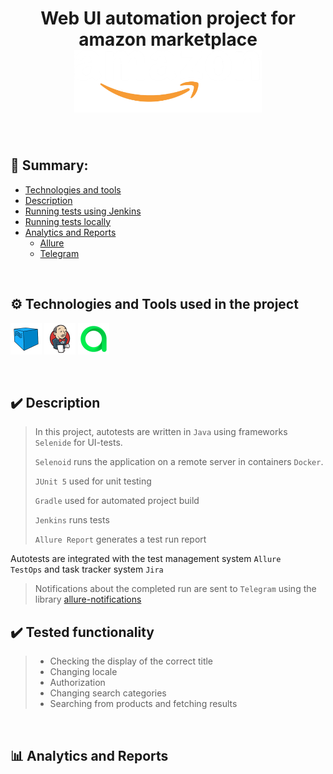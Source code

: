 <h1 align="center">Web UI automation project for amazon marketplace <a href="https://www.amazon.com" target="_blank"><img src="https://github.com/Fatalwgx/README/blob/master/icons/amazon_icon.png" width="300" height="100" alt="Logo"/></a></h1>

&#8287;&#8287;&#8287;&#8287;&#8287;
## :open_book: Summary:
- [Technologies and tools](#gear-Technologies-and-Tools-used-in-the-project)
- [Description](#heavy_check_mark-Description)
- [Running tests using Jenkins](#-Running-tests-using-Jenkins)
- [Running tests locally](#computer-Running-tests-locally)
- [Analytics and Reports](#bar_chart-Analytics-and-Reports)
  - [Allure](#-allure)
  - [Telegram](#-telegram)

&#8287;&#8287;&#8287;&#8287;&#8287;
## :gear: Technologies and Tools used in the project

<p align="left">
 <img src="https://github.com/Fatalwgx/README/blob/master/icons/selenoid.svg" title="selenoid" width="50" height="50"  alt="selenoid"/>
 <img src="https://github.com/Fatalwgx/README/blob/master/icons/jenkins.svg" title="Jenkins" width="50" height="50"  alt="jenkins"/>
 <img src="https://github.com/Fatalwgx/README/blob/master/icons/allure.svg" title="Allure" width="50" height="50"  alt="allure"/>
</p>

&#8287;&#8287;&#8287;&#8287;&#8287;
## :heavy_check_mark: Description

> In this project, autotests are written in  <code>Java</code> using frameworks <code>Selenide</code> for UI-tests.
>
> <code>Selenoid</code> runs the application on a remote server in containers <code>Docker</code>.
>
> <code>JUnit 5</code> used for unit testing
>
> <code>Gradle</code> used for automated project build
>
> <code>Jenkins</code> runs tests
>
> <code>Allure Report</code> generates a test run report
>
Autotests are integrated with the test management system <code>Allure TestOps</code> and task tracker system <code>Jira</code>
>
> Notifications about the completed run are sent to <code>Telegram</code> using the library [allure-notifications](https://github.com/qa-guru/allure-notifications)

## :heavy_check_mark: Tested functionality
> - Checking the display of the correct title
> - Changing locale
> - Authorization
> - Changing search categories
> - Searching from products and fetching results


&#8287;&#8287;&#8287;&#8287;&#8287;
## :bar_chart: Analytics and Reports
